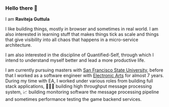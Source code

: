 ### Hello there 👋

I am **Raviteja Guttula**

I like building things, mostly in browser and sometimes in real world. I am also interested in learning stuff that makes things tick as scale and things that give visibility into all chaos that happens in a micro-service architecture.

I am also interested in the discipline of Quantified-Self, through which I intend to understand myself better and lead a more productive life. 

I am currently pursuing masters with [San Francisco State University](https://www.sfsu.edu/), before that I worked as a software engineer with [Electronic Arts](https://ea.com) for almost 7 years. During my time with EA, I worked under various roles from building full stack applications, 🧑🏻‍💻 building high throughput message processing system, 📈 building monitoring software the message processing pipeline and sometimes performance testing the game backend services. 
